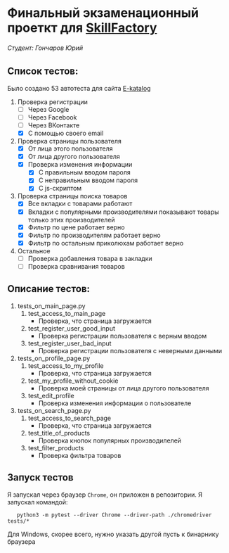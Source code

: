 # Финальный экзаменационный проеткт для [SkillFactory](https://skillfactory.ru)
###### Студент: Гончаров Юрий

## Список тестов:

Было создано 53 автотеста для сайта [E-katalog](https://www.e-katalog.ru)
1. Проверка регистрации
    - [ ] Через Google
    - [ ] Через Facebook
    - [ ] Через ВКонтакте
    - [X] С помощью своего email
2. Проверка страницы пользователя
    - [X] От лица этого пользователя
    - [X] От лица другого пользователя
    - [X] Проверка изменения информации
        - [X] С правильным вводом пароля
        - [X] С неправильным вводом пароля
        - [X] С js-скриптом
3. Проверка страницы поиска товаров
    - [X] Все вкладки с товарами работают
    - [X] Вкладки с популярными производителями показывают товары только этих производителей
    - [X] Фильтр по цене работает верно
    - [X] Фильтр по производителям работает верно
    - [X] Фильтр по остальным приколюхам работает верно
4. Остальное
    - [ ] Проверка добавления товара в закладки
    - [ ] Проверка сравнивания товаров

## Описание тестов:

1. tests_on_main_page.py
    1. test_access_to_main_page
        - Проверка, что страница загружается
    2. test_register_user_good_input
        - Проверка регистрации пользователя с верным вводом
    3. test_register_user_bad_input
        - Проверка регистрации пользователя с неверными данными
2. tests_on_profile_page.py
   1. test_access_to_my_profile
      - Проверка, что страница загружается
   2. test_my_profile_without_cookie
      - Проверка моей страницы от лица другого пользователя
   3. test_edit_profile
      - Проверка изменения информации о пользователе
3. tests_on_search_page.py
   1. test_access_to_search_page
      - Проверка, что страница загружается
   2. test_title_of_products
      - Проверка кнопок популярных производилелей
   3. test_filter_products
      - Проверка фильтра товаров

## Запуск тестов

Я запускал через браузер `Chrome`, он приложен в репозитории. Я запускал командой:
```
   python3 -m pytest --driver Chrome --driver-path ./chromedriver tests/*
```
Для Windows, скорее всего, нужно указать другой пусть к бинарнику браузера